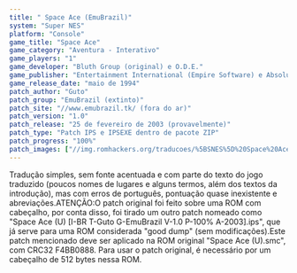 ```yaml
---
title: " Space Ace (EmuBrazil)"
system: "Super NES"
platform: "Console"
game_title: "Space Ace"
game_category: "Aventura - Interativo"
game_players: "1"
game_developer: "Bluth Group (original) e O.D.E."
game_publisher: "Entertainment International (Empire Software) e Absolute Entertainment"
game_release_date: "maio de 1994"
patch_author: "Guto"
patch_group: "EmuBrazil (extinto)"
patch_site: "//www.emubrazil.tk/ (fora do ar)"
patch_version: "1.0"
patch_release: "25 de fevereiro de 2003 (provavelmente)"
patch_type: "Patch IPS e IPSEXE dentro de pacote ZIP"
patch_progress: "100%"
patch_images: ["//img.romhackers.org/traducoes/%5BSNES%5D%20Space%20Ace%20-%20EmuBrazil%20-%201.png","//img.romhackers.org/traducoes/%5BSNES%5D%20Space%20Ace%20-%20EmuBrazil%20-%202.png","//img.romhackers.org/traducoes/%5BSNES%5D%20Space%20Ace%20-%20EmuBrazil%20-%203.png"]
---
```

Tradução simples, sem fonte acentuada e com parte do texto do jogo traduzido (poucos nomes de lugares e alguns termos, além dos textos da introdução), mas com erros de português, pontuação quase inexistente e abreviações.ATENÇÃO:O patch original foi feito sobre uma ROM com cabeçalho, por conta disso, foi tirado um outro patch nomeado como "Space Ace (U) [I-BR T-Guto G-EmuBrazil V-1.0 P-100% A-2003].ips", que já serve para uma ROM considerada "good dump" (sem modificações).Este patch mencionado deve ser aplicado na ROM original "Space Ace (U).smc", com CRC32 F4BB0888. Para usar o patch original, é necessário por um cabeçalho de 512 bytes nessa ROM.